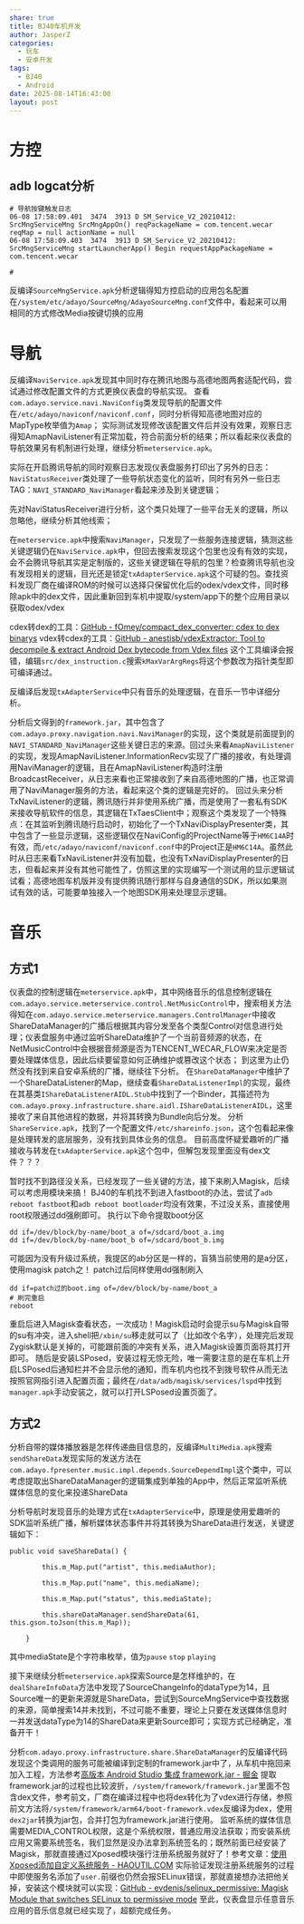 ```yaml
---
share: true
title: BJ40车机开发
author: JasperZ
categories:
  - 玩车
  - 安卓开发
tags:
  - BJ40
  - Android
date: 2025-08-14T16:43:00
layout: post
---
```

# 方控
## adb logcat分析
```
# 导航按键触发日志
06-08 17:58:09.401  3474  3913 D SM_Service_V2_20210412: SrcMngServiceMng SrcMngAppOn() reqPackageName = com.tencent.wecar reqMap = null actionName = null
06-08 17:58:09.403  3474  3913 D SM_Service_V2_20210412: SrcMngServiceMng startLauncherApp() Begin requestAppPackageName = com.tencent.wecar

# 
```

反编译`SourceMngService.apk`分析逻辑得知方控启动的应用包名配置在`/system/etc/adayo/SourceMng/AdayoSourceMng.conf`文件中，看起来可以用相同的方式修改Media按键切换的应用

# 导航
反编译`NaviService.apk`发现其中同时存在腾讯地图与高德地图两套适配代码，尝试通过修改配置文件的方式更换仪表盘的导航实现。
查看`com.adayo.service.navi.NaviConfig`类发现导航的配置文件在`/etc/adayo/naviconf/naviconf.conf`，同时分析得知高德地图对应的MapType枚举值为`Amap`；
实际测试发现修改该配置文件后并没有效果，观察日志得知AmapNaviListener有正常加载，符合前面分析的结果；所以看起来仪表盘的导航效果另有机制进行处理，继续分析`meterservice.apk`。

实际在开启腾讯导航的同时观察日志发现仪表盘服务打印出了另外的日志：`NaviStatusReceiver`类处理了一些导航状态变化的监听，同时有另外一些日志TAG：`NAVI_STANDARD_NaviManager`看起来涉及到关键逻辑；

先对NaviStatusReceiver进行分析，这个类只处理了一些平台无关的逻辑，所以忽略他，继续分析其他线索；

在`meterservice.apk`中搜索`NaviManager`，只发现了一些服务连接逻辑，猜测这些关键逻辑仍在`NaviService.apk`中，但回去搜索发现这个包里也没有有效的实现，会不会腾讯导航其实是定制版的，这些关键逻辑在导航的包里？检查腾讯导航也没有发现相关的逻辑，目光还是锁定`txAdapterService.apk`这个可疑的包。查找资料发现厂商在编译ROM的时候可以选择只保留优化后的odex/vdex文件，同时移除apk中的dex文件，因此重新回到车机中提取/system/app下的整个应用目录以获取odex/vdex

cdex转dex的工具：[GitHub - fOmey/compact\_dex\_converter: cdex to dex binarys](https://github.com/fOmey/compact_dex_converter)
vdex转cdex的工具：[GitHub - anestisb/vdexExtractor: Tool to decompile & extract Android Dex bytecode from Vdex files](https://github.com/anestisb/vdexExtractor)
这个工具编译会报错，编辑`src/dex_instruction.c`搜索`kMaxVarArgRegs`将这个参数改为指针类型即可编译通过。

反编译后发现`txAdapterService`中只有音乐的处理逻辑，在音乐一节中详细分析。

分析后文得到的`framework.jar`，其中包含了`com.adayo.proxy.navigation.navi.NaviManager`的实现，这个类就是前面提到的`NAVI_STANDARD_NaviManager`这些关键日志的来源。回过头来看`AmapNaviListener`的实现，发现AmapNaviListener.InformationRecv实现了广播的接收，有处理调用NaviManager的逻辑，且在AmapNaviListener构造时注册BroadcastReceiver，从日志来看也正常接收到了来自高德地图的广播，也正常调用了NaviManager服务的方法，看起来这个类的逻辑是完好的。
回过头来分析TxNaviListener的逻辑，腾讯随行并非使用系统广播，而是使用了一套私有SDK来接收导航软件的信息，其逻辑在TxTaesClient中；观察这个类发现了一个特殊点：在其监听到腾讯随行启动时，初始化了一个TxNaviDisplayPresenter类，其中包含了一些显示逻辑，这些逻辑仅在NaviConfig的ProjectName等于`HM6C14A`时有效，而`/etc/adayo/naviconf/naviconf.conf`中的Project正是`HM6C14A`。虽然此时从日志来看TxNaviListener并没有加载，也没有TxNaviDisplayPresenter的日志，但看起来并没有其他可能性了，仿照这里的实现编写一个测试用的显示逻辑试试看；高德地图车机版并没有提供腾讯随行那样与自身通信的SDK，所以如果测试有效的话，可能要单独接入一个地图SDK用来处理显示逻辑。
# 音乐
## 方式1
仪表盘的控制逻辑在`meterservice.apk`中，其中网络音乐的信息控制逻辑在`com.adayo.service.meterservice.control.NetMusicControl`中，搜索相关方法得知在`com.adayo.service.meterservice.managers.ControlManager`中接收ShareDataManager的广播后根据其内容分发至各个类型Control对信息进行处理；仪表盘服务中通过监听ShareData维护了一个当前音频源的状态，在NetMusicControl中会根据音频源是否为TENCENT_WECAR_FLOW来决定是否要处理媒体信息，因此后续要留意如何正确维护或篡改这个状态；
到这里为止仍然没有找到来自安卓系统的广播，继续往下分析。
在`ShareDataManager`中维护了一个ShareDataListener的Map，继续查看`ShareDataListenerImpl`的实现，最终在其基类`IShareDataListenerAIDL.Stub`中找到了一个Binder，其描述符为`com.adayo.proxy.infrastructure.share.aidl.IShareDataListenerAIDL`，这里接收了来自其他进程的数据，并将其转换为Bundle向后分发。
分析`ShareService.apk`，找到了一个配置文件`/etc/shareinfo.json`，这个包看起来像是处理转发的底层服务，没有找到具体业务的信息。
目前高度怀疑爱趣听的广播接收与转发在`txAdapterService.apk`这个包中，但解包发现里面没有dex文件？？？

暂时找不到路径没关系，已经发现了一些关键的方法，接下来刷入Magisk，后续可以考虑用模块来搞！
BJ40的车机找不到进入fastboot的办法，尝试了`adb reboot fastboot`和`adb reboot bootloader`均没有效果，不过没关系，直接使用root权限通过dd强刷即可。
执行以下命令提取boot分区
```shell
dd if=/dev/block/by-name/boot_a of=/sdcard/boot_a.img
dd if=/dev/block/by-name/boot_b of=/sdcard/boot_b.img
```

可能因为没有升级过系统，我提区的ab分区是一样的，盲猜当前使用的是a分区，使用magisk patch之！
patch过后同样使用dd强制刷入
```shell
dd if=patch过的boot.img of=/dev/block/by-name/boot_a
# 刷完重启
reboot
```

重启后进入Magisk查看状态，一次成功！Magisk启动时会提示su与Magisk自带的su有冲突，进入shell把`/xbin/su`移走就可以了（比如改个名字），处理完后发现Zygisk默认是关掉的，可能跟前面的冲突有关系，进入Magisk设置页面将其打开即可。
随后是安装LSPosed，安装过程无惊无险，唯一需要注意的是在车机上开启LSPosed后通知栏并不会显示他的通知，而车机内也找不到拨号软件从而无法按照官网指引进入配置页面；最终在`/data/adb/magisk/services/lspd`中找到`manager.apk`手动安装之，就可以打开LSPosed设置页面了。

## 方式2
分析自带的媒体播放器是怎样传递曲目信息的，反编译`MultiMedia.apk`搜索`sendShareData`发现实际的发送方法在`com.adayo.fpresenter.music.impl.depends.SourceDependImpl`这个类中，可以考虑提取出ShareDataManager的逻辑集成到单独的App中，然后正常监听系统媒体信息的变化来投递ShareData

分析导航时发现音乐的处理方式在`txAdapterService`中，原理是使用爱趣听的SDK监听系统广播，解析媒体状态事件并将其转换为ShareData进行发送，关键逻辑如下：
```
public void saveShareData() {
  
        this.m_Map.put("artist", this.mediaAuthor);
  
        this.m_Map.put("name", this.mediaName);
  
        this.m_Map.put("status", this.mediaState);
  
        this.shareDataManager.sendShareData(61, this.gson.toJson(this.m_Map));
  
    }
```

其中mediaState是个字符串枚举，值为`pause` `stop` `playing`

接下来继续分析`meterservice.apk`探索Source是怎样维护的，在`dealShareInfoData`方法中发现了SourceChangeInfo的dataType为14，且Source唯一的更新来源就是ShareData，尝试到SourceMngService中查找数据的来源，简单搜索14并未找到，不过可能不重要，理论上只要在发送媒体信息时一并发送dataType为14的ShareData来更新Source即可；实现方式已经确定，准备开干！

分析`com.adayo.proxy.infrastructure.share.ShareDataManager`的反编译代码发现这个类调用的服务可能被编译到定制的framework.jar中了，从车机中拖回来加入工程，方法参考[高版本 Android Studio 集成 framework.jar - 掘金](https://juejin.cn/post/7276294701522255909)
提取framework.jar的过程也比较波折，`/system/framework/framework.jar`里面不包含dex文件，参考前文，厂商在编译过程中也将dex转化为了vdex进行存储，参照前文方法将`/system/framework/arm64/boot-framework.vdex`反编译为dex，使用`dex2jar`转换为jar包，合并打包为framework.jar进行使用。
监听系统的媒体信息需要MEDIA_CONTROL权限，这是个系统权限，普通应用没法获取；而安装系统应用又需要系统签名，我们显然是没办法拿到系统签名的；既然前面已经安装了Magisk，那就直接通过Xposed模块强行注册系统服务就好了！参考文章：[使用Xposed添加自定义系统服务 - HAOUTIL.COM](https://haoutil.com/posts/xposed-add-custom-system-service/)
实际验证发现注册系统服务的过程中即使服务名添加了`user.`前缀也仍然会报SELinux错误，那就直接想办法把他关掉，安装这个模块就可以实现：[GitHub - evdenis/selinux\_permissive: Magisk Module that switches SELinux to permissive mode](https://github.com/evdenis/selinux_permissive)
至此，仪表盘显示任意音乐应用的音乐信息就已经实现了，超额完成任务。
